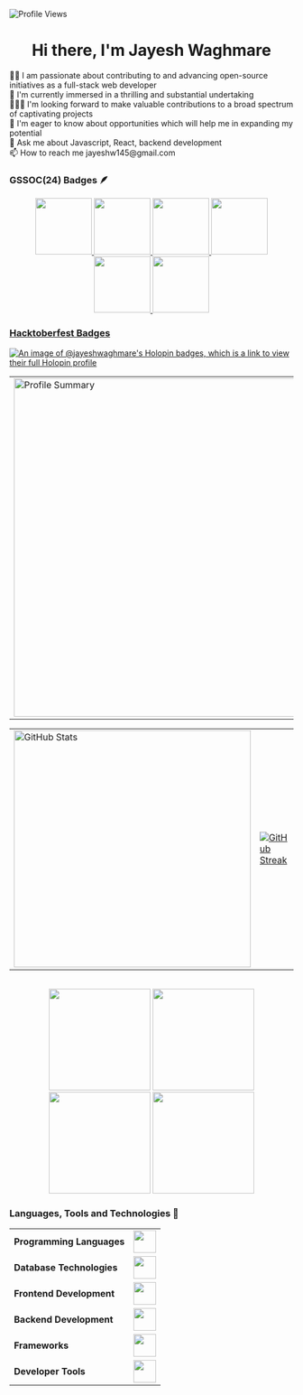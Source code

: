 <p align="left">
    <img src="https://komarev.com/ghpvc/?username=Jayesh-Waghmare&label=Profile%20views&color=0e75b6&style=flat" alt="Profile Views" />
</p>

<h1 align="center"> Hi there, I'm Jayesh Waghmare</a></h1>
👩‍💻 I am passionate about contributing to and advancing open-source initiatives as a full-stack web developer<br>
🔭 I'm currently immersed in a thrilling and substantial undertaking<br>
🧑‍🤝‍🧑 I'm looking forward to make valuable contributions to a broad spectrum of captivating projects<br>
🤝 I'm eager to know about opportunities which will help me in expanding my potential<br>
💬 Ask me about Javascript, React, backend development<br>
📫 How to reach me jayeshw145@gmail.com<br>

 ### GSSOC(24) Badges 🪶
<div style='display:flex; align-items:center; gap: 10;' align='center'><a href="https://gssoc.girlscript.tech/leaderboard">
<img src="https://raw.githubusercontent.com/GSSoC24/Postman-Challenge/main/docs/assets/Postman%20White.png" width="100px" height="100px" />
  <img src="https://raw.githubusercontent.com/GSSoC24/Postman-Challenge/main/docs/assets/1.png" width="100px" height="100px" />
  <img src="https://raw.githubusercontent.com/GSSoC24/Postman-Challenge/main/docs/assets/2.png" width="100px" height="100px" />
  <img src="https://raw.githubusercontent.com/GSSoC24/Postman-Challenge/main/docs/assets/3.png" width="100px" height="100px" />
  <img src="https://raw.githubusercontent.com/GSSoC24/Postman-Challenge/main/docs/assets/4.png" width="100px" height="100px" />
  <img src="https://raw.githubusercontent.com/GSSoC24/Postman-Challenge/main/docs/assets/5.png" width="100px" height="100px" />
</div>


 <h3>Hacktoberfest Badges</h3>
 
 [![An image of @jayeshwaghmare's Holopin badges, which is a link to view their full Holopin profile](https://holopin.me/jayeshwaghmare)](https://holopin.io/@jayeshwaghmare)


<table width="100%" align="center">
<tr>
<td>
  <img width="600em" src="http://github-profile-summary-cards.vercel.app/api/cards/profile-details?username=Jayesh-Waghmare&theme=radical" alt="Profile Summary">
</td>
</tr>
</table>

<table width="100%" align="center">
<tr>
<td>
  <img width="420em" src="https://github-readme-stats.vercel.app/api?username=Jayesh-Waghmare&show_icons=true&locale=en&theme=radical" alt="GitHub Stats"/>
</td>
<td>
 <a href="https://git.io/streak-stats"><img src="https://streak-stats.demolab.com?user=Jayesh-Waghmare&theme=dark" alt="GitHub Streak" /></a>
</td>
</tr>
</table>
<br>

<div align="center">
<img height="180em" src="https://github-profile-summary-cards.vercel.app/api/cards/profile-details?username=Jayesh-Waghmare&theme=github_dark" />
  <img height="180em" src="https://github-profile-summary-cards.vercel.app/api/cards/repos-per-language?username=Jayesh-Waghmare&theme=github_dark"  />
  <img height="180em" src="https://github-profile-summary-cards.vercel.app/api/cards/most-commit-language?username=Jayesh-Waghmare&theme=github_dark"  />
  <img height="180em" src="https://github-profile-summary-cards.vercel.app/api/cards/stats?username=Jayesh-Waghmare&theme=github_dark"/>
</div>

<h3> Languages, Tools and Technologies 🚀 </h3>
<table>
	<tr>
	<td><strong>Programming Languages</strong></td>
	<td><img height=40 src = "https://skillicons.dev/icons?i=cpp,c&theme=dark"></td>
</tr>
<tr>
	<td><strong>Database Technologies</strong></td>
	<td><img height=40 src = "https://skillicons.dev/icons?i=mysql,mongodb&theme=dark"></td>
</tr>
<tr>
	<td><strong>Frontend Development</strong></td>
	<td><img height=40 src = "https://skillicons.dev/icons?i=html,css,js,react" ></td>
</tr>
<tr>
	<td><strong>Backend Development</strong></td>
	<td><img height=40 src = "https://skillicons.dev/icons?i=nodejs&theme=dark"></td>
</tr>

<tr>
	<td><strong>Frameworks</strong></td>
	<td><img height=40 src = "https://skillicons.dev/icons?i=tailwind&theme=dark"></td>
</tr>

<tr>
	<td><strong>Developer Tools</strong></td>
	<td><img height=40 src = "https://skillicons.dev/icons?i=git,github,gitlab&theme=dark"></td>
</tr>

</table>
<br>

<!--
**Jayesh-Waghmare/Jayesh-Waghmare** is a ✨ _special_ ✨ repository because its `README.md` (this file) appears on your GitHub profile.
Here are some ideas to get you started:
- 🔭 I’m currently working on ...
- 🌱 I’m currently learning ...
- 👯 I’m looking to collaborate on ...
- 🤔 I’m looking for help with ...
- 💬 Ask me about ...
- 📫 How to reach me: ...
- 😄 Pronouns: ...
- ⚡ Fun fact: ...
-->
